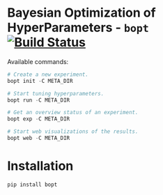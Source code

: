 # Bayesian Optimization of HyperParameters - `bopt` [![Build Status](https://travis-ci.org/darthdeus/bopt.svg?branch=master)](https://travis-ci.org/darthdeus/bopt)

Available commands:

```python
# Create a new experiment.
bopt init -C META_DIR

# Start tuning hyperparameters.
bopt run -C META_DIR

# Get an overview status of an experiment.
bopt exp -C META_DIR

# Start web visualizations of the results.
bopt web -C META_DIR
```

# Installation

```
pip install bopt
```
